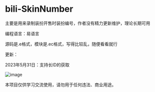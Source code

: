# bili-SkinNumber

主要是用来录制装扮开售时装扮编号，作者没有精力更新维护，理论长期可用

编程语言：易语言

源码是.e格式，模块是.ec格式，写得比较乱，随便看看就行

更新：

2023年5月31日：支持长ID的获取

![image](https://github.moeyy.xyz/https://raw.githubusercontent.com/sakurasvip2023/bili-SkinNumber/main/image/20230531174201.jpg)

本项目仅供学习交流使用，请勿用于任何违法、商业用途。

